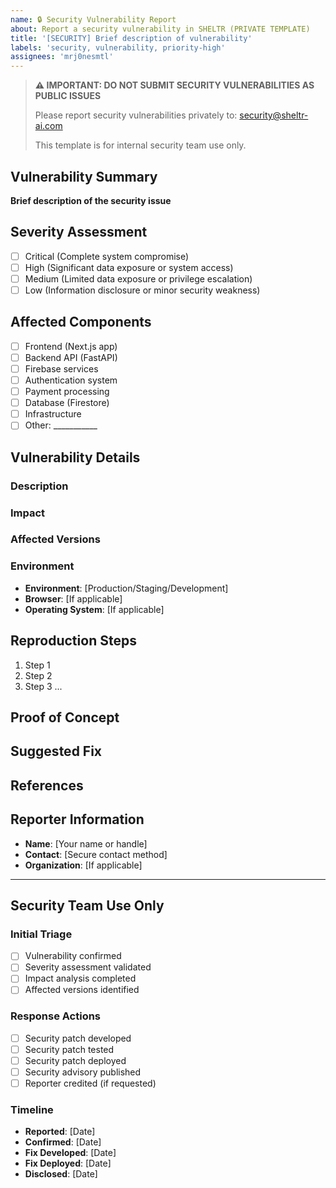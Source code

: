 ```yaml
---
name: 🔒 Security Vulnerability Report
about: Report a security vulnerability in SHELTR (PRIVATE TEMPLATE)
title: '[SECURITY] Brief description of vulnerability'
labels: 'security, vulnerability, priority-high'
assignees: 'mrj0nesmtl'
---
```


> **⚠️ IMPORTANT: DO NOT SUBMIT SECURITY VULNERABILITIES AS PUBLIC ISSUES**
> 
> Please report security vulnerabilities privately to: security@sheltr-ai.com
> 
> This template is for internal security team use only.

## Vulnerability Summary
**Brief description of the security issue**

## Severity Assessment
- [ ] Critical (Complete system compromise)
- [ ] High (Significant data exposure or system access)
- [ ] Medium (Limited data exposure or privilege escalation)
- [ ] Low (Information disclosure or minor security weakness)

## Affected Components
- [ ] Frontend (Next.js app)
- [ ] Backend API (FastAPI)
- [ ] Firebase services
- [ ] Authentication system
- [ ] Payment processing
- [ ] Database (Firestore)
- [ ] Infrastructure
- [ ] Other: ___________

## Vulnerability Details

### Description
<!-- Detailed description of the vulnerability -->

### Impact
<!-- What could an attacker achieve with this vulnerability? -->

### Affected Versions
<!-- Which versions of SHELTR are affected? -->

### Environment
- **Environment**: [Production/Staging/Development]
- **Browser**: [If applicable]
- **Operating System**: [If applicable]

## Reproduction Steps
1. Step 1
2. Step 2
3. Step 3
...

## Proof of Concept
<!-- Safe demonstration or evidence (DO NOT include actual exploits) -->

## Suggested Fix
<!-- If you have suggestions for remediation -->

## References
<!-- Related CVEs, security advisories, documentation -->

## Reporter Information
- **Name**: [Your name or handle]
- **Contact**: [Secure contact method]
- **Organization**: [If applicable]

---

## Security Team Use Only

### Initial Triage
- [ ] Vulnerability confirmed
- [ ] Severity assessment validated
- [ ] Impact analysis completed
- [ ] Affected versions identified

### Response Actions
- [ ] Security patch developed
- [ ] Security patch tested
- [ ] Security patch deployed
- [ ] Security advisory published
- [ ] Reporter credited (if requested)

### Timeline
- **Reported**: [Date]
- **Confirmed**: [Date]
- **Fix Developed**: [Date]
- **Fix Deployed**: [Date]
- **Disclosed**: [Date]
